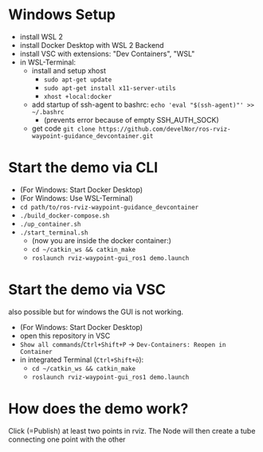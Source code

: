# Windows Setup
- install WSL 2
- install Docker Desktop with WSL 2 Backend
- install VSC with extensions: "Dev Containers", "WSL"
- in WSL-Terminal:
    - install and setup xhost
        - `sudo apt-get update`
        - `sudo apt-get install x11-server-utils`
        - `xhost +local:docker`
    - add startup of ssh-agent to bashrc: `echo 'eval "$(ssh-agent)"' >> ~/.bashrc`
        - (prevents error because of empty SSH_AUTH_SOCK)
    - get code `git clone https://github.com/develNor/ros-rviz-waypoint-guidance_devcontainer.git`

# Start the demo via CLI
- (For Windows: Start Docker Desktop)
- (For Windows: Use WSL-Terminal)
- `cd path/to/ros-rviz-waypoint-guidance_devcontainer`
- `./build_docker-compose.sh`
- `./up_container.sh`
- `./start_terminal.sh`
    - (now you are inside the docker container:)
    - `cd ~/catkin_ws && catkin_make`
    - `roslaunch rviz-waypoint-gui_ros1 demo.launch`

# Start the demo via VSC
also possible but for windows the GUI is not working.
- (For Windows: Start Docker Desktop)
- open this repository in VSC
- `Show all commands`/`Ctrl+Shift+P` -> `Dev-Containers: Reopen in Container`
- in integrated Terminal (`Ctrl+Shift+ö`):
    - `cd ~/catkin_ws && catkin_make`
    - `roslaunch rviz-waypoint-gui_ros1 demo.launch`

# How does the demo work?
Click (=Publish) at least two points in rviz. The Node will then create a tube connecting one point with the other